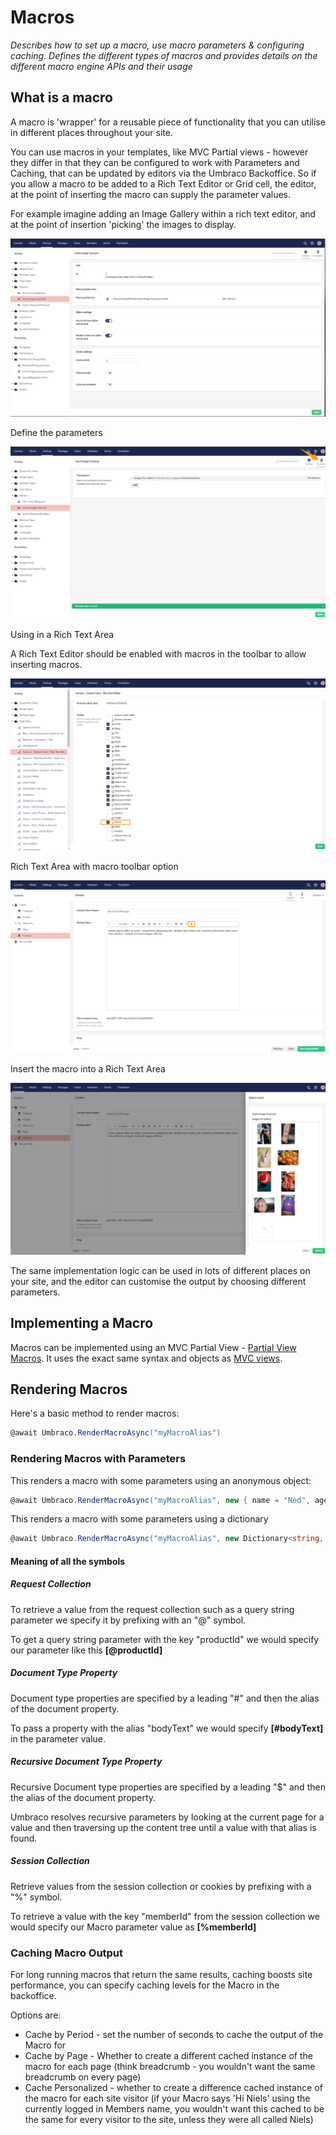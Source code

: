 # Macros

_Describes how to set up a macro, use macro parameters & configuring caching. Defines the different types of macros and provides details on the different macro engine APIs and their usage_

## What is a macro

A macro is 'wrapper' for a reusable piece of functionality that you can utilise in different places throughout your site.

You can use macros in your templates, like MVC Partial views - however they differ in that they can be configured to work with Parameters and Caching, that can be updated by editors via the Umbraco Backoffice.
So if you allow a macro to be added to a Rich Text Editor or Grid cell, the editor, at the point of inserting the macro can supply the parameter values.

For example imagine adding an Image Gallery within a rich text editor, and at the point of insertion 'picking' the images to display.

![Insert Image Carousel](images/Image-Carousel-Macro-v8.png)

Define the parameters

![Define the parameters](images/macro-parameter-editor-v8.png)

Using in a Rich Text Area

A Rich Text Editor should be enabled with macros in the toolbar to allow inserting macros.

![Enable macro toolbar in Rich Text Area](images/rte-macro.png)

Rich Text Area with macro toolbar option

![Macro toolbar option in Rich Text Area](images/rte-macro-toolbar.png)

Insert the macro into a Rich Text Area

![Insert the macro into a Rich Text Area](images/pick-images-for-macro-example-v8.png)

The same implementation logic can be used in lots of different places on your site, and the editor can customise the output by choosing different parameters.

## Implementing a Macro

Macros can be implemented using an MVC Partial View - [Partial View Macros](partial-view-macros.md). It uses the exact same syntax and objects as [MVC views](../mvc/).

## Rendering Macros

Here's a basic method to render macros:

```csharp
@await Umbraco.RenderMacroAsync("myMacroAlias")
```

### Rendering Macros with Parameters

This renders a macro with some parameters using an anonymous object:

```csharp
@await Umbraco.RenderMacroAsync("myMacroAlias", new { name = "Ned", age = 28 })
```

This renders a macro with some parameters using a dictionary

```csharp
@await Umbraco.RenderMacroAsync("myMacroAlias", new Dictionary<string, object> {{ "name", "Ned"}, { "age", 27}})
```

#### Meaning of all the symbols

##### Request Collection

To retrieve a value from the request collection such as a query string parameter we specify it by prefixing with an "@" symbol.

To get a query string parameter with the key "productId" we would specify our parameter like this **[@productId]**

##### Document Type Property

Document type properties are specified by a leading "#" and then the alias of the document property.

To pass a property with the alias "bodyText" we would specify **[#bodyText]** in the parameter value.

##### Recursive Document Type Property

Recursive Document type properties are specified by a leading "$" and then the alias of the document property.

Umbraco resolves recursive parameters by looking at the current page for a value and then traversing up the content tree until a value with that alias is found.

##### Session Collection

Retrieve values from the session collection or cookies by prefixing with a "%" symbol.

To retrieve a value with the key "memberId" from the session collection we would specify our Macro parameter value as **[%memberId]**

### Caching Macro Output

For long running macros that return the same results, caching boosts site performance, you can specify caching levels for the Macro in the backoffice.

Options are:

* Cache by Period - set the number of seconds to cache the output of the Macro for
* Cache by Page - Whether to create a different cached instance of the macro for each page (think breadcrumb - you wouldn't want the same breadcrumb on every page)
* Cache Personalized - whether to create a difference cached instance of the macro for each site visitor (if your Macro says 'Hi Niels' using the currently logged in Members name, you wouldn't want this cached to be the same for every visitor to the site, unless they were all called Niels)
